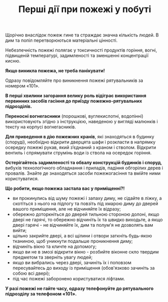 ﻿---
title: Перші дії при пожежі у побуті
---

Щорічно внаслідок пожеж гине та страждає значна кількість людей. В дим та попіл перетворюються матеріальні цінності.

Небезпечність пожежі полягає у токсичності продуктів горіння, вогні, підвищеній температурі, задимленості та зменшенні концентрації кисню.

**Якщо виникла пожежа, не треба панікувати!**

Одразу повідомляйте про виникнення пожежі рятувальників за номером «101».

**В перші хвилини загорання велику роль відіграє використання первинних засобів гасіння до приїзду пожежно-рятувальних підрозділів.**

**Переносні вогнегасники** (порошкові, вуглекислотні, водопінні) використовують згідно з інструкцією, наведеною у вигляді малюнків і тексту на корпусі вогнегасників.

**Для приведення в дію пожежних кранів**, які знаходяться в будинку (споруді), необхідно відкрити дверцята шафи і розкласти в напрямку осередку пожежі рукав, який з’єднаний з краном і стволом. Відкрити вентиль і спрямувати струмінь води із ствола на осередок горіння.

**Остерігайтесь задимленості та обвалу конструкцій будинків і споруд**, вибухів технологічного обладнання і приладів, падіння обгорілих дерев і провалів. Знайте де знаходяться засоби пожежогасіння та вмійте ними користуватися.

**Що робити, якщо пожежа застала вас у приміщенні?!**

- ви прокинулись від шуму пожежі і запаху диму, не сідайте в ліжку, а скотіться з нього на підлогу та повзіть під хмарою диму до дверей вашого приміщення, але не відчиняйте їх відразу;
- обережно доторкніться до дверей тильною стороною долоні, якщо двері не гарячі, то обережно відчиніть їх та швидко виходьте, а якщо двері гарячі - не відчиняйте їх, дим та полум'я не дозволять вам вийти;
- щільно закрийте двері, а всі щілини і отвори заткніть будь-якою тканиною, щоб уникнути подальше проникнення диму;
- відчиніть вікно та кличте на допомогу;
- якщо ви не в змозі відкрити вікно - розбийте віконне скло твердим предметом та зверніть увагу людей;
- якщо ви вибрались через двері, зачиніть їх і поповзом пересувайтесь до виходу із приміщення (обов'язково зачиніть за собою всі двері);
- під час пожежі заборонено користуватися ліфтами.

**У разі пожежі не гайте часу, одразу телефонуйте до рятувального підрозділу за телефоном «101».**

